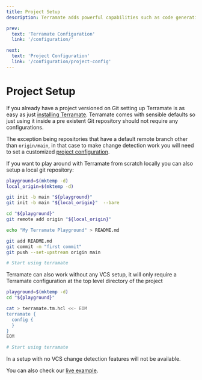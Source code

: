 ```yaml
---
title: Project Setup
description: Terramate adds powerful capabilities such as code generation, stacks, orchestration, change detection, data sharing and more to Terraform.

prev:
  text: 'Terramate Configuration'
  link: '/configuration/'

next:
  text: 'Project Configuration'
  link: '/configuration/project-config'
---
```


# Project Setup

If you already have a project versioned on Git setting up
Terramate is as easy as just [installing Terramate](#installing).
Terramate comes with sensible defaults so just using it inside a pre existent
Git repository should not require any configurations.

The exception being repositories that have a default remote branch
other than `origin/main`, in that case to make change detection work you will
need to set a customized [project configuration](project-config.md).

If you want to play around with Terramate from scratch locally you can also
setup a local git repository:

```sh
playground=$(mktemp -d)
local_origin=$(mktemp -d)

git init -b main "${playground}"
git init -b main "${local_origin}"  --bare

cd "${playground}"
git remote add origin "${local_origin}"

echo "My Terramate Playground" > README.md

git add README.md
git commit -m "first commit"
git push --set-upstream origin main

# Start using terramate
```

Terramate can also work without any VCS setup, it will only require
a Terramate configuration at the top level directory of the project

```sh
playground=$(mktemp -d)
cd "${playground}"

cat > terramate.tm.hcl <<- EOM
terramate {
  config {
  }
}
EOM

# Start using terramate
```

In a setup with no VCS change detection features will not be available.

You can also check our [live example](https://github.com/terramate-io/terramate-example-code-generation).
